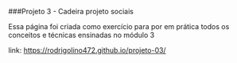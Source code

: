 ###Projeto 3 - Cadeira  projeto sociais 

Essa página foi criada como exercício para por em prática todos os conceitos e técnicas ensinadas no módulo 3

link: https://rodrigolino472.github.io/projeto-03/
